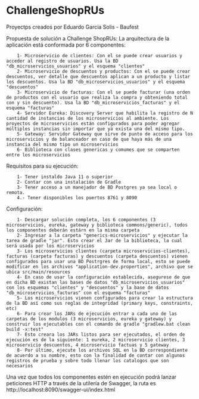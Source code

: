 # ChallengeShopRUs
Proyectps creados por Eduardo García Solis - Baufest

Propuesta de solución a Challenge ShopRUs: La arquitectura de la aplicación está conformada por 6 componentes:
        
        1- Microservicio de clientes: Con el se puede crear usuarios y acceder al registro de usuarios. Usa la BD "db_microservicios_usuarios" y el esquema "clientes"
        2- Microservicio de descuentos y productos: Con el se puede crear descuentos, ver detalle que descuentos aplican a un producto y listar los descuentos. Usa la BD "db_microservicios_usuarios" y el esquema "descuentos"
        3- Microservicio de facturas: Con el se puede facturar (una orden de productos con el usuario que realiza la compra y obteniendo total con y sin descuento). Usa la BD "db_microservicios_facturas" y el esquema "facturas"
        4- Servidor Eureka: Discovery Server que habilita la registro de N cantidad de instancias de los microservicios al ambiente. Los proyectos de microservicios están configurados para poder agregar múltiples instancias sin importar que ya exista una del mismo tipo.
        5- Gateway: Servidor Gateway que sirve de punto de acceso para los microservicios y de balanceador en caso de que haya más de una instancia del mismo tipo un microservicios
        6- Biblioteca con clases genericas y comumes que se comparten entre los microservicios

Requisitos para su ejecución:
        
        1- Tener instaldo Java 11 o superior
        2- Contar con una instalación de Gradle
        3- Tener acceso a un manejador de BD Postgres ya sea local o remota.
        4.- Tener disponibles los puertos 8761 y 8090

Configuración:
        
        1- Descargar solución completa, los 6 componentes (3 microservicios, eureka, gateway y biblioteca commons/generic), todos los componentes deberán estárn en la misma carpeta
        2- Ingresar a la carpeta "generics-microservicios" y ejecutar la tarea de gradle "jar". Esto crear el Jar de la biblioteca, la cual será usada por los microservicios
        3- Los microservicios clientes (carpeta microservicios-clientes), facturas (carpeta facturas) y descuentos (carpeta descuentos) vienen configurados para usar una BD Postrgres de forma local, esto se puede modificar en los archivos "application-dev.properties", archivo que se ubica src/main/resources
        4- En caso de usar la configuración establecida, asegurese de que en dicha BD existan las bases de datos "db_microservicios_usuarios" con los esquemas "clientes" y "descuentos" y la base de datos "db_microservicios_facturas" con el esquema "facturas"
        5- Los microservicios vienen configurados para crear la estructura de la BD así como sus reglas de integridad (primary keys, constraints, etc)
        6- Para crear los JARs de ejecución entrar a cada uno de las carpetas de los modulos (3 microservicios, eureka y gateway) y construir los ejecutables con el comando de gradle "gradlew.bat clean build -x:test"
        7- Esto creara los JARs listos para ser ejecutados, el orden de ejecución es de la siguiente: 1 eureka, 2 microservicio clientes, 3 microservicio descuentos, 4 microservicio factuas y 5 gateway
        8- Por último, ejecute los archivos SQL en la BD correspondiente de acuerdo a su nombre, esto con la finalidad de contar con algunos registros de prueba y sobre todo llenar los catalogos que son necesarios
       
Una vez que todos los componentes estén en ejecución podrá lanzar peticiones HTTP a través de la utilería de Swagger, la ruta es http://localhost:8090/swagger-ui/index.html
